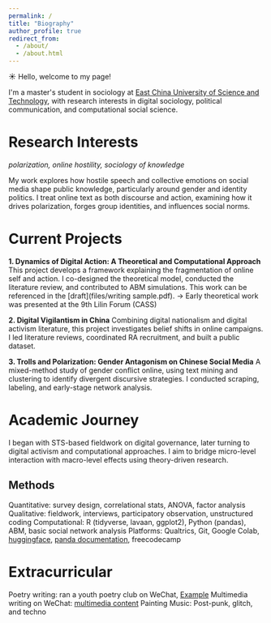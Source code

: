 ```yaml
---
permalink: /
title: "Biography"
author_profile: true
redirect_from: 
  - /about/
  - /about.html
---
```


☀️ Hello, welcome to my page!

I'm a master's student in sociology at [East China University of Science and Technology](https://www.ecust.edu.cn/), with research interests in digital sociology, political communication, and computational social science.


Research Interests
======
*polarization, online hostility, sociology of knowledge*

My work explores how hostile speech and collective emotions on social media shape public knowledge, particularly around gender and identity politics. I treat online text as both discourse and action, examining how it drives polarization, forges group identities, and influences social norms.


Current Projects
======

**1. Dynamics of Digital Action: A Theoretical and Computational Approach**
This project develops a framework explaining the fragmentation of online self and action. I co-designed the theoretical model, conducted the literature review, and contributed to ABM simulations.
This work can be referenced in the [draft](files/writing sample.pdf).
→ Early theoretical work was presented at the 9th Lilin Forum (CASS)

**2. Digital Vigilantism in China**
Combining digital nationalism and digital activism literature, this project investigates belief shifts in online campaigns. I led literature reviews, coordinated RA recruitment, and built a public dataset.

**3. Trolls and Polarization: Gender Antagonism on Chinese Social Media**
A mixed-method study of gender conflict online, using text mining and clustering to identify divergent discursive strategies. I conducted scraping, labeling, and early-stage network analysis.


Academic Journey
======

I began with STS-based fieldwork on digital governance, later turning to digital activism and computational approaches. I aim to bridge micro-level interaction with macro-level effects using theory-driven research.

Methods
------

Quantitative: survey design, correlational stats, ANOVA, factor analysis
Qualitative: fieldwork, interviews, participatory observation, unstructured coding
Computational: R (tidyverse, lavaan, ggplot2), Python (pandas), ABM, basic social network analysis
Platforms: Qualtrics, Git, Google Colab, [huggingface](https://huggingface.co/), [panda documentation](https://pandas.pydata.org/docs/), freecodecamp


Extracurricular
======

Poetry writing: ran a youth poetry club on WeChat, [Example](https://mp.weixin.qq.com/s/NYfBgVDHK5eekF1ruojqxw)
Multimedia writing on WeChat: [multimedia content](https://mp.weixin.qq.com/s/4Rh4jz_zZBbla7NxmFHWoA)
Painting
Music: Post-punk, glitch, and techno

